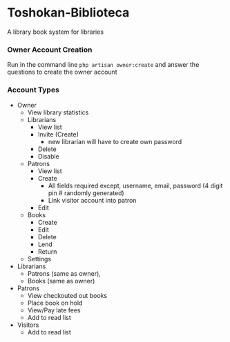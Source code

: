 # Toshokan-Biblioteca
A library book system for libraries

### Owner Account Creation
Run in the command line `php artisan owner:create` and answer the questions to create the owner account

### Account Types
- Owner
    - View library statistics
    - Librarians
        - View list
        - Invite (Create)
            - new librarian will have to create own password
        - Delete
        - Disable
    - Patrons
        - View list
        - Create
            - All fields required except, username, email, password (4 digit pin # randomly generated)
            - Link visitor account into patron
        - Edit
    - Books
        - Create
        - Edit
        - Delete
        - Lend
        - Return
    - Settings
- Librarians
    - Patrons (same as owner),
    - Books (same as owner)
- Patrons
    - View checkouted out books
    - Place book on hold
    - View/Pay late fees
    - Add to read list
- Visitors
    - Add to read list
